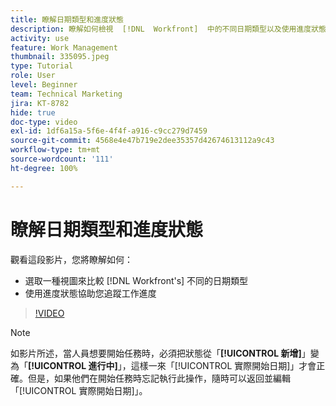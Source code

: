```yaml
---
title: 瞭解日期類型和進度狀態
description: 瞭解如何檢視  [!DNL  Workfront]  中的不同日期類型以及使用進度狀態來追蹤工作進度。
activity: use
feature: Work Management
thumbnail: 335095.jpeg
type: Tutorial
role: User
level: Beginner
team: Technical Marketing
jira: KT-8782
hide: true
doc-type: video
exl-id: 1df6a15a-5f6e-4f4f-a916-c9cc279d7459
source-git-commit: 4568e4e47b719e2dee35357d42674613112a9c43
workflow-type: tm+mt
source-wordcount: '111'
ht-degree: 100%

---
```


# 瞭解日期類型和進度狀態

觀看這段影片，您將瞭解如何：

* 選取一種視圖來比較 [!DNL Workfront's] 不同的日期類型
* 使用進度狀態協助您追蹤工作進度

>[!VIDEO](https://video.tv.adobe.com/v/3436618/?quality=12&learn=on&enablevpops&captions=chi_hant)

>[!NOTE]
>
>如影片所述，當人員想要開始任務時，必須把狀態從「**[!UICONTROL 新增]**」變為「**[!UICONTROL 進行中]**」，這樣一來「[!UICONTROL 實際開始日期]」才會正確。但是，如果他們在開始任務時忘記執行此操作，隨時可以返回並編輯「[!UICONTROL 實際開始日期]」。


<!--
Task progress status overview
Definitions for the project, task, and issue dates within Workfront
Project timelines
-->
